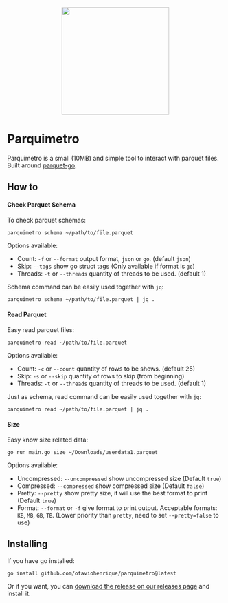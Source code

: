 <center><img src='https://github.com/OtavioHenrique/parquimetro/assets/11178512/036dc50c-57bd-4439-855b-3c09eeba72ab' width='250'></center>

Parquimetro
=======

Parquimetro is a small (10MB) and simple tool to interact with parquet files. Built around [parquet-go](https://github.com/xitongsys/parquet-go).

## How to

#### Check Parquet Schema

To check parquet schemas:

```
parquimetro schema ~/path/to/file.parquet
```

Options available: 

* Count: `-f` or `--format` output format, `json` or `go`. (default `json`)
* Skip: `--tags` show go struct tags  (Only available if format is `go`)
* Threads: `-t` or `--threads` quantity of threads to be used. (default 1)

Schema command can be easily used together with `jq`:

```
parquimetro schema ~/path/to/file.parquet | jq .
```

#### Read Parquet

Easy read parquet files:

```
parquimetro read ~/path/to/file.parquet
```

Options available:

* Count: `-c` or `--count` quantity of rows to be shows. (default 25)
* Skip: `-s` or `--skip` quantity of rows to skip (from beginning)
* Threads: `-t` or `--threads` quantity of threads to be used. (default 1)

Just as schema, read command can be easily used together with `jq`:

```
parquimetro read ~/path/to/file.parquet | jq .
```

#### Size

Easy know size related data:

```
go run main.go size ~/Downloads/userdata1.parquet
```

Options available:

* Uncompressed: `--uncompressed` show uncompressed size (Default `true`)
* Compressed: `--compressed` show compressed size (Default `false`)
* Pretty: `--pretty` show pretty size, it will use the best format to print (Default `true`)
* Format: `--format` or `-f` give format to print output. Acceptable formats: `KB`, `MB`, `GB`, `TB`. (Lower priority than `pretty`, need to set `--pretty=false` to use)

## Installing

If you have go installed:

```
go install github.com/otaviohenrique/parquimetro@latest
```

Or if you want, you can [download the release on our releases page](https://github.com/OtavioHenrique/parquimetro/releases) and install it.
